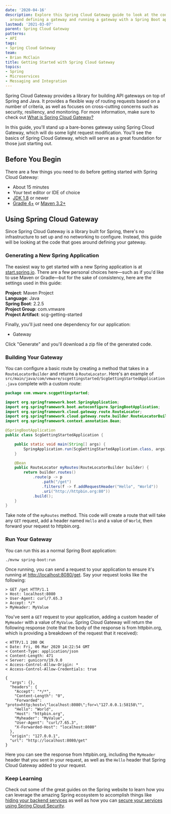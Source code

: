 ```yaml
---
date: '2020-04-16'
description: Explore this Spring Cloud Gateway guide to look at the code that goes
  around defining a gateway and running a gateway with a Spring Boot application.
lastmod: '2021-03-07'
parent: Spring Cloud Gateway
patterns:
- API
tags:
- Spring Cloud Gateway
team:
- Brian McClain
title: Getting Started with Spring Cloud Gateway
topics:
- Spring
- Microservices
- Messaging and Integration
---
```


Spring Cloud Gateway provides a library for building API gateways on top of Spring and Java. It provides a flexible way of routing requests based on a number of criteria, as well as focuses on cross-cutting concerns such as security, resiliency, and monitoring. For more information, make sure to check out [What is Spring Cloud Gateway?](../scg-what-is)

In this guide, you'll stand up a bare-bones gateway using Spring Cloud Gateway, which will do some light request modification. You'll see the basics of Spring Cloud Gateway, which will serve as a great foundation for those just starting out.

## Before You Begin

There are a few things you need to do before getting started with Spring Cloud Gateway:

- About 15 minutes
- Your text editor or IDE of choice
- [JDK 1.8](https://www.oracle.com/java/technologies/javase-downloads.html) or newer
- [Gradle 4+](https://gradle.org/install/) or [Maven 3.2+](https://maven.apache.org/download.cgi)

## Using Spring Cloud Gateway

Since Spring Cloud Gateway is a library built for Spring, there's no infrastructure to set up and no networking to configure. Instead, this guide will be looking at the code that goes around defining your gateway.

### Generating a New Spring Application

The easiest way to get started with a new Spring application is at [start.spring.io](https://start.spring.io/). There are a few personal choices here—such as if you'd like to use Maven or Gradle—but for the sake of consistency, here are the settings used in this guide:

**Project**: Maven Project  
**Language**: Java  
**Spring Boot**: 2.2.5  
**Project Group**: com.vmware  
**Project Artifact**: scg-getting-started

Finally, you'll just need one dependency for our application:

- Gateway

Click "Generate" and you'll download a zip file of the generated code.

### Building Your Gateway

You can configure a basic route by creating a method that takes in a `RouteLocatorBuilder` and returns a `RouteLocator`. Here's an example of `src/main/java/com/vmware/scgettingstarted/ScgGettingStartedApplication.java` complete with a custom route:

```java
package com.vmware.scggettingstarted;

import org.springframework.boot.SpringApplication;
import org.springframework.boot.autoconfigure.SpringBootApplication;
import org.springframework.cloud.gateway.route.RouteLocator;
import org.springframework.cloud.gateway.route.builder.RouteLocatorBuilder;
import org.springframework.context.annotation.Bean;

@SpringBootApplication
public class ScgGettingStartedApplication {

	public static void main(String[] args) {
		SpringApplication.run(ScgGettingStartedApplication.class, args);
	}

	@Bean
	public RouteLocator myRoutes(RouteLocatorBuilder builder) {
		return builder.routes()
			.route(p -> p
				.path("/get")
				.filters(f -> f.addRequestHeader("Hello", "World"))
				.uri("http://httpbin.org:80"))
			.build();
	}
}
```

Take note of the `myRoutes` method. This code will create a route that will take any `GET` request, add a header named `Hello` and a value of `World`, then forward your request to httpbin.org.

### Run Your Gateway

You can run this as a normal Spring Boot application:

`./mvnw spring-boot:run`

Once running, you can send a request to your application to ensure it's running at [http://localhost:8080/get](http://localhost:8080/get). Say your request looks like the following:

```
> GET /get HTTP/1.1
> Host: localhost:8080
> User-Agent: curl/7.65.3
> Accept: */*
> MyHeader: MyValue
```

You've sent a `GET` request to your application, adding a custom header of `MyHeader` with a value of `MyValue`. Spring Cloud Gateway will return the following response (note that the body of the response is from httpbin.org, which is providing a breakdown of the request that it received):

```
< HTTP/1.1 200 OK
< Date: Fri, 06 Mar 2020 14:22:54 GMT
< Content-Type: application/json
< Content-Length: 471
< Server: gunicorn/19.9.0
< Access-Control-Allow-Origin: *
< Access-Control-Allow-Credentials: true

{
  "args": {}, 
  "headers": {
    "Accept": "*/*", 
    "Content-Length": "0", 
    "Forwarded": "proto=http;host=\"localhost:8080\";for=\"127.0.0.1:58158\"", 
    "Hello": "World", 
    "Host": "httpbin.org", 
    "Myheader": "MyValue", 
    "User-Agent": "curl/7.65.3", 
    "X-Forwarded-Host": "localhost:8080"
  }, 
  "origin": "127.0.0.1", 
  "url": "http://localhost:8080/get"
}
```

Here you can see the response from httpbin.org, including the `MyHeader` header that you sent in your request, as well as the `Hello` header that Spring Cloud Gateway added to your request.

### Keep Learning

Check out some of the great guides on the Spring website to learn how you can leverage the amazing Spring ecosystem to accomplish things like [hiding your backend services](https://spring.io/blog/2019/07/01/hiding-services-runtime-discovery-with-spring-cloud-gateway) as well as how you can [secure your services using Spring Cloud Security](https://spring.io/blog/2019/08/16/securing-services-with-spring-cloud-gateway).